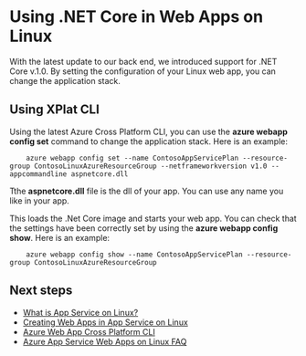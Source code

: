 <!-- not suitable for Mooncake -->

<properties
    pageTitle="Using .NET Core in Azure App Service Web Apps on Linux | Azure"
    description="Using .NET Core in Azure App Service Web Apps on Linux."
    keywords="azure app service, web app, dotnet, core, linux, oss"
    services="app-service"
    documentationCenter=""
    authors="aelnably"
    manager="erikre"
    editor="" />
<tags
    ms.assetid="c02959e6-7220-496a-a417-9b2147638e2e"
    ms.service="app-service"
    ms.workload="na"
    ms.tgt_pltfrm="na"
    ms.devlang="na"
    ms.topic="article"
    ms.date="02/16/2017"
    wacn.date=""
    ms.author="aelnably;wesmc" />

# Using .NET Core in Web Apps on Linux #

With the latest update to our back end, we introduced support for .NET Core v.1.0. By setting the configuration of your Linux web app, you can change the application stack.

## Using XPlat CLI ##

Using the latest Azure Cross Platform CLI, you can use the **azure webapp config set** command to change the application stack. Here is an example:

        azure webapp config set --name ContosoAppServicePlan --resource-group ContosoLinuxAzureResourceGroup --netframeworkversion v1.0 --appcommandline aspnetcore.dll

Tthe **aspnetcore.dll** file is the dll of your app. You can use any name you like in your app.

This loads the .Net Core image and starts your web app. You can check that the settings have been correctly set by using the **azure webapp config show**. Here is an example:

        azure webapp config show --name ContosoAppServicePlan --resource-group ContosoLinuxAzureResourceGroup

## Next steps
* [What is App Service on Linux?](/documentation/articles/app-service-linux-intro/)
* [Creating Web Apps in App Service on Linux](/documentation/articles/app-service-linux-how-to-create-a-web-app/)
* [Azure Web App Cross Platform CLI](/documentation/articles/app-service-web-app-azure-resource-manager-xplat-cli/)
* [Azure App Service Web Apps on Linux FAQ](/documentation/articles/app-service-linux-faq/)